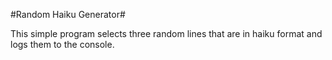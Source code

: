 #Random Haiku Generator#

This simple program selects three random lines that are in haiku format and logs them to the console.